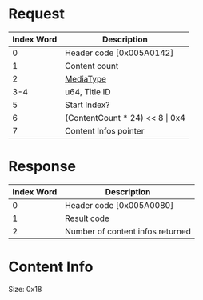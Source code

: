 # Request

| Index Word | Description                                           |
|------------|-------------------------------------------------------|
| 0          | Header code \[0x005A0142\]                            |
| 1          | Content count                                         |
| 2          | [MediaType](Filesystem_services#MediaType "wikilink") |
| 3-4        | u64, Title ID                                         |
| 5          | Start Index?                                          |
| 6          | (ContentCount \* 24) \<\< 8 \| 0x4                    |
| 7          | Content Infos pointer                                 |

# Response

| Index Word | Description                      |
|------------|----------------------------------|
| 0          | Header code \[0x005A0080\]       |
| 1          | Result code                      |
| 2          | Number of content infos returned |

# Content Info

Size: 0x18